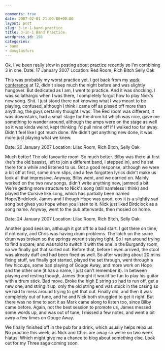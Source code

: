 ```yaml
---

comments: true
date: 2007-02-01 21:00:08+00:00
layout: post
slug: 3-in-1-band-practice
title: 3-in-1 Band Practice
wordpress_id: 198
categories:
- band
- douglasfurs
---
```


Ok, I've been really slow in posting about practice recently so I'm combining 3 in one.
Date: 17 January 2007
Location: Red Room, Rich Bitch Selly Oak




This was probably my worst practice yet. I got back from my [work conference](http://domster83.wordpress.com/2007/01/17/conference/) at 12, didn't sleep much the night before and was slightly hungover. But dedicated as I am, I went to practice. And it was shocking. I was so lathargic when I was there, I completely forgot how to play Nick's new song. Shit. I just stood there not knowing what I was meant to be playing, confused, although I think I came off as pissed off more than anything, the guys certainly thought I was. The Red room was different, it was downstairs, had a small stage for the drum kit which was nice, gave me something to wander around, although the amps were on the stage as well so it was kinda weird, kept thinking I'd pull mine off if I walked too far away. Didn't feel like I got much done. We didn't get anything new done, it was more just playing what we knew.




Date: 20 January 2007
Location: Lilac Room, Rich Bitch, Selly Oak




Much better! The old favourite room. So much better. Bilby was there at first (he's the old bassist, left to join a different band, I stepped in), and he sat there for a while and listened to us. Got a good response, although we were a bit off at first, some drum slips, and a few forgotten lyrics didn't make us look all that impressive. Anyway, Bilby went, and we carried on. Mainly worked on the two new songs, didn't write anything new, jammed a bit. We're getting more structure to Nick's song (still nameless I think) and played the Cursive like song, which has partially been named Hope/Birdclock. James and I though Hope was good, cos it is a slightly sad song but gives you hope when you listen to it. Nick just liked Birdclock as a song name. Anyway, went to the pub afterwards, then mosied on home.




Date: 24 January 2007
Location: Lilac Room, Rich Bitch, Selly Oak




Another good session, although it got off to a bad start. I got there on time, if not early, and Chris was having drum problems. The latch on the snare drum was broken so the springs weren't staying tight. So I ran around trying to find a spare, and was told to switch it with the one in the Burgandy room, so we finally got that sorted out. Before that, before I even arrived, the stool was already duff and had been fixed as well. So after wasting about 20 mins fixing stuff, we finally got started, played the set through, went through a few hiccups, some bad playing of Gouge Away, and more work on Hope and the other one (it has a name, I just can't remember it). In between playing and resting though, James thought it would be fun to play his guitar with a drum stick. Bad move. Broke the high E string so had to run off, get a new one, and string it up, only the old string end was stuck in the casing so we had to mess around trying to get that out. Finally did, and then it was completely out of tune, and he and Nick both struggled to get it right. But there was no time to sort it as Mark came along to listen too, since Bilby came before. Again, not the best session to promote us, James messed some words up, and was out of tune, I missed a few notes, and went a bit awry a few times on Gouge Away.




We finally finished off in the pub for a drink, which usually helps relax us. No practice this week, as Nick and Chris are away so we're on two week hiatus. Which might give me a chance to blog about something else. Look out for my Three saga coming soon.
